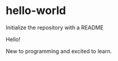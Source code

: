 # hello-world
Initialize the repository with a README

Hello!

New to programming and excited to learn.
